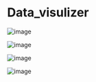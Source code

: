 # Data_visulizer

![image](https://github.com/user-attachments/assets/862809ef-4b6c-49ea-910c-83300f012246)

![image](https://github.com/user-attachments/assets/00ca237c-85b6-4e90-a154-fcca33ef99e5)

![image](https://github.com/user-attachments/assets/950dadec-a9d2-49bf-8f98-c2496525db4d)

![image](https://github.com/user-attachments/assets/fdead920-4402-4278-b16a-a1437d5d3a8d)
